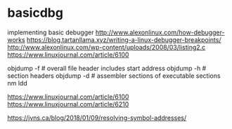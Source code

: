 # basicdbg
implementing basic debugger
http://www.alexonlinux.com/how-debugger-works
https://blog.tartanllama.xyz/writing-a-linux-debugger-breakpoints/
http://www.alexonlinux.com/wp-content/uploads/2008/03/listing2.c
https://www.linuxjournal.com/article/6100

objdump -f # overall file header includes start address
objdump -h # section headers
objdump -d # assembler sections of executable sections
nm
ldd

https://www.linuxjournal.com/article/6100
https://www.linuxjournal.com/article/6210

https://jvns.ca/blog/2018/01/09/resolving-symbol-addresses/

